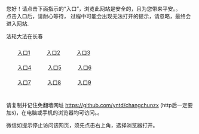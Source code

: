 您好！请点击下面指示的“入口”，浏览此网站是安全的，且为您带来平安。。 <br/>
点击入口后，请耐心等待， 过程中可能会出现无法打开的提示，请忽略，最终会进入网站. </br>

法轮大法在长春<br/>
<div style="padding:10px"><a style="margin:20px" target="_blank" href="https://d1j81my8yl4fm5.cloudfront.net/2Qpsp?nrqsfzta" id="ccLink1" rel="nofollow">入口1</a> <a target="_blank" style="margin:20px" href="https://d2blrhy2own7c0.cloudfront.net/2Qpsp?eydoftk" id="ccLink2" rel="nofollow">入口2</a> <a style="margin:20px" target="_blank" href="https://d1bbb6nu6im9pl.cloudfront.net/2Qpsp?qkpoku" id="ccLink3" rel="nofollow">入口3</a></div>

<div style="padding:10px" ><a style="margin:20px" target="_blank" href="https://d1j81my8yl4fm5.cloudfront.net/2Qpsp?nrqsfzta" id="ccLink4" rel="nofollow">入口4</a> <a style="margin:20px" href="https://d2blrhy2own7c0.cloudfront.net/2Qpsp?eydoftk" target="_blank" id="ccLink5" rel="nofollow">入口5</a> <a style="margin:20px" href="https://d1bbb6nu6im9pl.cloudfront.net/2Qpsp?qkpoku" target="_blank" id="ccLink6" rel="nofollow">入口6</a></div>

<div style="padding:10px"><a style="margin:20px" target="_blank" href="https://d1j81my8yl4fm5.cloudfront.net/2Qpsp?nrqsfzta" id="ccLink7" rel="nofollow">入口7</a> <a style="margin:20px" href="https://d2blrhy2own7c0.cloudfront.net/2Qpsp?eydoftk" target="_blank" id="ccLink8" rel="nofollow">入口8</a> <a style="margin:20px" target="_blank" href="https://d1bbb6nu6im9pl.cloudfront.net/2Qpsp?qkpoku" id="ccLink9" rel="nofollow">入口9</a></div>

<br/>



请复制并记住免翻墙网址 https://github.com/yntd/changchunzx (http后一定要加s)，在电脑或手机的浏览器均可访问。。<br/>

微信如提示停止访问该网页，须先点击右上角，选择浏览器打开。
